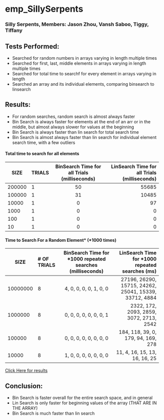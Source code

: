 # emp_SillySerpents
### Silly Serpents, Members: Jason Zhou, Vansh Saboo, Tiggy, Tiffany

## Tests Performed: 
  - Searched for random numbers in arrays varying in length multiple times
  - Searched for first, last, middle elements in arrays varying in length multiple times
  - Searched for total time to searchf for every element in arrays varying in length
  - Searched an array and its individual elements, comparing binsearch to linsearch
 
## Results: 
  - For random searches, random search is almost always faster
  - Bin Search is always faster for elements at the end of an arr or in the middle, but almost always slower for values at the beginning
  - Bin Search is always faster than lin search for total search time
  - Bin Search is almost always faster than lin search for individual element search time, with a few outliers

#### Total time to search for all elements
| SIZE | TRIALS | BinSearch Time for all Trials (milliseconds)  | LinSearch Time for all Trials (milliseconds) |
|-----------------|:-------------|:---------------:|---------------:|
| 200000         | 1        | 50      | 55685                  |
| 100000        | 1         | 31      | 10485                  |
| 10000       | 1         | 0      | 97                  |
| 1000     | 1         | 0      | 0                 |
| 100     | 1         | 0      | 0                |
| 10    | 1         | 0      |  0              |

#### Time to Search For a Random Element\* (\*1000 times)
| SIZE | # OF TRIALS | BinSearch Time for \*1000 repeated searches (milliseconds)  | LinSearch Time for \*1000 repeated searches (ms) |
|-----------------|:-------------|:---------------:|---------------:|
| 10000000  | 8 |  4, 0, 0, 0, 0, 1, 0, 0 | 27196, 26290, 15715, 24262, 25041, 15339, 33712, 4884|
| 1000000   | 8 | 0, 0, 0, 0, 0, 0, 0, 1  | 2322, 172, 2093, 2859, 3072, 2713, 2542 |  
| 100000    | 8 | 0, 0, 0, 0, 0, 0, 0, 0 | 184, 118, 39, 0, 179, 94, 169, 278 | 
| 10000     | 8 | 1, 0, 0, 0, 0, 0,  0, 0 | 11, 4, 16, 15, 13, 16, 16, 25


  [Click Here for results](https://github.com/independence106/emp_SillySerpents/blob/main/results.txt)

## Conclusion: 
  - Bin Search is faster overall for the entire search space, and in general
  - Lin Search is only faster for beginning values of the array (THAT ARE IN THE ARRAY)
  - Bin Search is much faster than lin search
